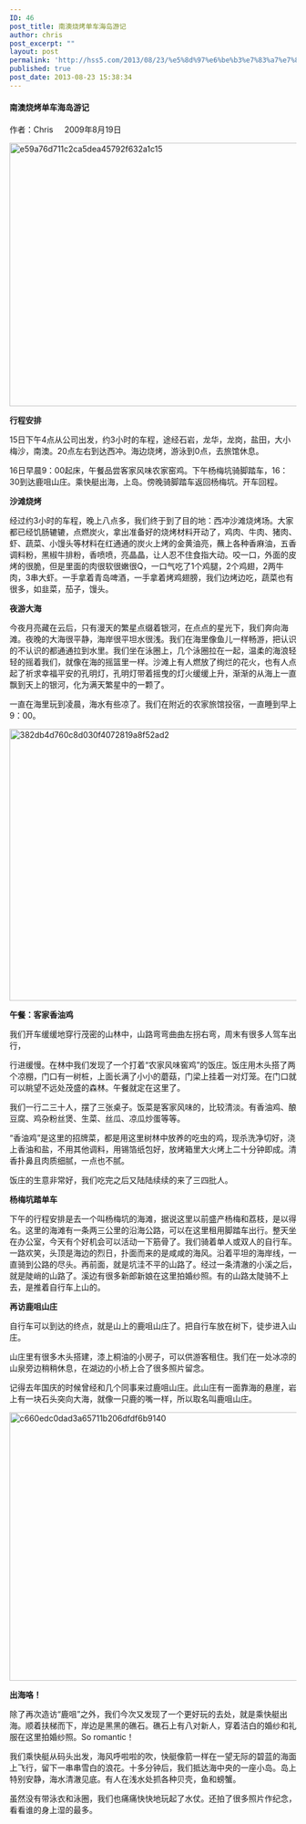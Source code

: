```yaml
---
ID: 46
post_title: 南澳烧烤单车海岛游记
author: chris
post_excerpt: ""
layout: post
permalink: 'http://hss5.com/2013/08/23/%e5%8d%97%e6%be%b3%e7%83%a7%e7%83%a4%e5%8d%95%e8%bd%a6%e6%b5%b7%e5%b2%9b%e6%b8%b8%e8%ae%b0/'
published: true
post_date: 2013-08-23 15:38:34
---
```

<h4>南澳烧烤单车海岛游记</h4> <p>作者：Chris&nbsp;&nbsp;&nbsp;&nbsp; 2009年8月19日 <p><a href="http://blog.8toy.com/wp-content/uploads/2013/08/e59a76d711c2ca5dea45792f632a1c15.jpg"><img style="background-image: none; border-bottom: 0px; border-left: 0px; padding-left: 0px; padding-right: 0px; display: inline; border-top: 0px; border-right: 0px; padding-top: 0px" title="e59a76d711c2ca5dea45792f632a1c15" border="0" alt="e59a76d711c2ca5dea45792f632a1c15" src="http://blog.8toy.com/wp-content/uploads/2013/08/e59a76d711c2ca5dea45792f632a1c15_thumb.jpg" width="614" height="462"></a> <p><strong>行程安排</strong><strong></strong> <p>15日下午4点从公司出发，约3小时的车程，途经石岩，龙华，龙岗，盐田，大小梅沙，南澳。20点左右到达西冲。海边烧烤，游泳到0点，去旅馆休息。 <p>16日早晨9：00起床，午餐品尝客家风味农家窑鸡。下午杨梅坑骑脚踏车，16：30到达鹿咀山庄。乘快艇出海，上岛。傍晚骑脚踏车返回杨梅坑。开车回程。 <p><strong></strong> <p><strong>沙滩烧烤</strong><strong></strong> <p><strong></strong>经过约3小时的车程，晚上八点多，我们终于到了目的地：西冲沙滩烧烤场。大家都已经饥肠辘辘，点燃炭火，拿出准备好的烧烤材料开动了，鸡肉、牛肉、猪肉、虾、蔬菜、小馒头等材料在红通通的炭火上烤的金黄油亮，蘸上各种香麻油，五香调料粉，黑椒牛排粉，香喷喷，亮晶晶，让人忍不住食指大动。咬一口，外面的皮烤的很脆，但是里面的肉很软很嫩很Q，一口气吃了1个鸡腿，2个鸡翅，2两牛肉，3串大虾。一手拿着青岛啤酒，一手拿着烤鸡翅膀，我们边烤边吃，蔬菜也有很多，如韭菜，茄子，馒头。<strong></strong> <p><strong></strong> <p><strong>夜游大海</strong><strong></strong> <p><strong></strong>今夜月亮藏在云后，只有漫天的繁星点缀着银河，在点点的星光下，我们奔向海滩。夜晚的大海很平静，海岸很平坦水很浅。我们在海里像鱼儿一样畅游，把认识的不认识的都通通拉到水里。我们坐在泳圈上，几个泳圈拉在一起，温柔的海浪轻轻的摇着我们，就像在海的摇篮里一样。沙滩上有人燃放了绚烂的花火，也有人点起了祈求幸福平安的孔明灯，孔明灯带着摇曳的灯火缓缓上升，渐渐的从海上一直飘到天上的银河，化为满天繁星中的一颗了。 <p><strong></strong>一直在海里玩到凌晨，海水有些凉了。我们在附近的农家旅馆投宿，一直睡到早上9：00。 <p><a href="http://blog.8toy.com/wp-content/uploads/2013/08/382db4d760c8d030f4072819a8f52ad2.jpg"><img style="background-image: none; border-bottom: 0px; border-left: 0px; padding-left: 0px; padding-right: 0px; display: inline; border-top: 0px; border-right: 0px; padding-top: 0px" title="382db4d760c8d030f4072819a8f52ad2" border="0" alt="382db4d760c8d030f4072819a8f52ad2" src="http://blog.8toy.com/wp-content/uploads/2013/08/382db4d760c8d030f4072819a8f52ad2_thumb.jpg" width="635" height="477"></a> <p><strong>午餐：客家香油鸡</strong><strong></strong> <p>我们开车缓缓地穿行茂密的山林中，山路弯弯曲曲左拐右弯，周末有很多人驾车出行， <p>行进缓慢。在林中我们发现了一个打着“农家风味窖鸡”的饭庄。饭庄用木头搭了两个凉棚，门口有一树桩，上面长满了小小的蘑菇，门梁上挂着一对灯笼。在门口就可以眺望不远处茂盛的森林。午餐就定在这里了。 <p>我们一行二三十人，摆了三张桌子。饭菜是客家风味的，比较清淡。有香油鸡、酿豆腐、鸡杂粉丝煲、生菜、丝瓜、凉瓜炒蛋等等。 <p>“香油鸡”是这里的招牌菜，都是用这里树林中放养的吃虫的鸡，现杀洗净切好，浇上香油和盐，不用其他调料，用锡箔纸包好，放烤箱里大火烤上二十分钟即成。清香扑鼻且肉质细腻，一点也不腻。 <p>饭庄的生意非常好，我们吃完之后又陆陆续续的来了三四批人。 <p><strong></strong> <p><strong>杨梅坑踏单车</strong><strong></strong> <p><strong></strong>下午的行程安排是去一个叫杨梅坑的海滩，据说这里以前盛产杨梅和荔枝，是以得名。这里的海滩有一条两三公里的沿海公路，可以在这里租用脚踏车出行。整天坐在办公室，今天有个好机会可以活动一下筋骨了。我们骑着单人或双人的自行车。一路欢笑，头顶是海边的烈日，扑面而来的是咸咸的海风。沿着平坦的海岸线，一直骑到公路的尽头。再前面，就是坑洼不平的山路了。经过一条清澈的小溪之后，就是陡峭的山路了。溪边有很多新郎新娘在这里拍婚纱照。有的山路太陡骑不上去，是推着自行车上山的。 <p><a></a> <p><strong></strong> <p><strong>再访鹿咀山庄</strong><strong></strong> <p><strong></strong>自行车可以到达的终点，就是山上的鹿咀山庄了。把自行车放在树下，徒步进入山庄。 <p>山庄里有很多木头搭建，漆上桐油的小房子，可以供游客租住。我们在一处冰凉的山泉旁边稍稍休息，在湖边的小桥上合了很多照片留念。 <p>记得去年国庆的时候曾经和几个同事来过鹿咀山庄。此山庄有一面靠海的悬崖，岩上有一块石头突向大海，就像一只鹿的嘴一样，所以取名叫鹿咀山庄。 <p><a href="http://blog.8toy.com/wp-content/uploads/2013/08/c660edc0dad3a65711b206dfdf6b9140.jpg"><img style="background-image: none; border-bottom: 0px; border-left: 0px; padding-left: 0px; padding-right: 0px; display: inline; border-top: 0px; border-right: 0px; padding-top: 0px" title="c660edc0dad3a65711b206dfdf6b9140" border="0" alt="c660edc0dad3a65711b206dfdf6b9140" src="http://blog.8toy.com/wp-content/uploads/2013/08/c660edc0dad3a65711b206dfdf6b9140_thumb.jpg" width="627" height="471"></a> <p><a></a> <p><strong></strong> <p><strong>出海咯！</strong><strong></strong> <p><strong></strong>除了再次造访“鹿咀”之外，我们今次又发现了一个更好玩的去处，就是乘快艇出海。顺着扶梯而下，岸边是黑黑的礁石。礁石上有八对新人，穿着洁白的婚纱和礼服在这里拍婚纱照。So romantic！ <p>我们乘快艇从码头出发，海风呼啦啦的吹，快艇像箭一样在一望无际的碧蓝的海面上飞行，留下一串串雪白的浪花。十多分钟后，我们抵达海中央的一座小岛。岛上特别安静，海水清澈见底。有人在浅水处抓各种贝壳，鱼和螃蟹。 <p>虽然没有带泳衣和泳圈，我们也痛痛快快地玩起了水仗。还拍了很多照片作纪念，看看谁的身上湿的最多。